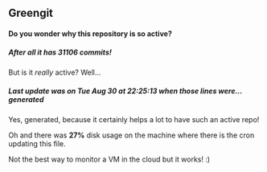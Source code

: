 ## Greengit

#### Do you wonder why this repository is so active?

##### After all it has 31106 commits!

But is it *really* active? Well...

##### Last update was on Tue Aug 30 at 22:25:13 when those lines were... generated

Yes, generated, because it certainly helps a lot to have such an active repo!

Oh and there was **27%** disk usage on the machine
where there is the cron updating this file.

Not the best way to monitor a VM in the cloud but it works! :)
